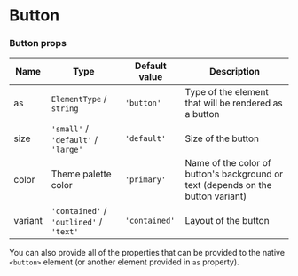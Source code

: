 # Button

<!-- STORY -->

### Button props

| Name    | Type                                    | Default value | Description                                                                    |
| ------- | --------------------------------------- | ------------- | ------------------------------------------------------------------------------ |
| as      | `ElementType` / `string`                | `'button'`    | Type of the element that will be rendered as a button                          |
| size    | `'small'` / `'default'` / `'large'`     | `'default'`   | Size of the button                                                             |
| color   | Theme palette color                     | `'primary'`   | Name of the color of button's background or text (depends on the button variant) |
| variant | `'contained'` / `'outlined'` / `'text'` | `'contained'` | Layout of the button                                                           |

You can also provide all of the properties that can be provided to the native `<button>` element (or another element provided in `as` property).
